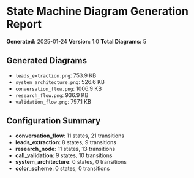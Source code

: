 # State Machine Diagram Generation Report

**Generated:** 2025-01-24
**Version:** 1.0
**Total Diagrams:** 5

## Generated Diagrams

- `leads_extraction.png`: 753.9 KB
- `system_architecture.png`: 526.6 KB
- `conversation_flow.png`: 1006.9 KB
- `research_flow.png`: 936.9 KB
- `validation_flow.png`: 797.1 KB

## Configuration Summary

- **conversation_flow**: 11 states, 21 transitions
- **leads_extraction**: 8 states, 9 transitions
- **research_node**: 11 states, 13 transitions
- **call_validation**: 9 states, 10 transitions
- **system_architecture**: 0 states, 0 transitions
- **color_scheme**: 0 states, 0 transitions
